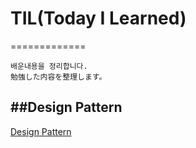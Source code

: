 # TIL(Today I Learned)
=============
```
배운내용을 정리합니다.
勉強した内容を整理します。
```

##Design Pattern
-------------
[Design Pattern](https://github.com/wonjun-c/TIL/blob/main/Design%20Pattern/Design_Pattern.md) 
